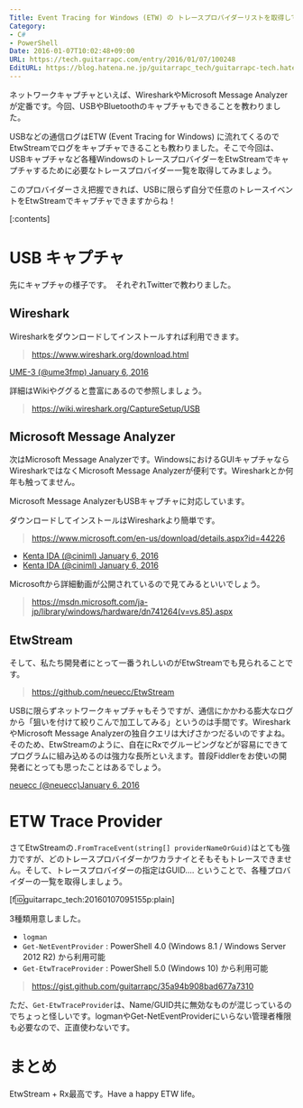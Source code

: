 ```yaml
---
Title: Event Tracing for Windows (ETW) の トレースプロバイダーリストを取得してみる
Category:
- C#
- PowerShell
Date: 2016-01-07T10:02:48+09:00
URL: https://tech.guitarrapc.com/entry/2016/01/07/100248
EditURL: https://blog.hatena.ne.jp/guitarrapc_tech/guitarrapc-tech.hatenablog.com/atom/entry/6653586347151997065
---
```


ネットワークキャプチャといえば、WiresharkやMicrosoft Message Analyzerが定番です。今回、USBやBluetoothのキャプチャもできることを教わりました。

USBなどの通信ログはETW (Event Tracing for Windows) に流れてくるのでEtwStreamでログをキャプチャできることも教わりました。そこで今回は、USBキャプチャなど各種WindowsのトレースプロバイダーをEtwStreamでキャプチャするために必要なトレースプロバイダー一覧を取得してみましょう。

このプロバイダーさえ把握できれば、USBに限らず自分で任意のトレースイベントをEtwStreamでキャプチャできますからね！

[:contents]

# USB キャプチャ

先にキャプチャの様子です。　それぞれTwitterで教わりました。

## Wireshark

Wiresharkをダウンロードしてインストールすれば利用できます。

> https://www.wireshark.org/download.html

[UME-3 (@ume3fmp) January 6, 2016](https://twitter.com/ume3fmp/status/684757652912521216)

詳細はWikiやググると豊富にあるので参照しましょう。

> https://wiki.wireshark.org/CaptureSetup/USB


## Microsoft Message Analyzer

次はMicrosoft Message Analyzerです。WindowsにおけるGUIキャプチャならWiresharkではなくMicrosoft Message Analyzerが便利です。Wiresharkとか何年も触ってません。

Microsoft Message AnalyzerもUSBキャプチャに対応しています。

ダウンロードしてインストールはWiresharkより簡単です。

> https://www.microsoft.com/en-us/download/details.aspx?id=44226

* [Kenta IDA (@ciniml) January 6, 2016](https://twitter.com/ciniml/status/684790513552068609)
* [Kenta IDA (@ciniml) January 6, 2016](https://twitter.com/ciniml/status/684791701278298113)

Microsoftから詳細動画が公開されているので見てみるといいでしょう。

> https://msdn.microsoft.com/ja-jp/library/windows/hardware/dn741264(v=vs.85).aspx


## EtwStream

そして、私たち開発者にとって一番うれしいのがEtwStreamでも見られることです。

> https://github.com/neuecc/EtwStream

USBに限らずネットワークキャプチャもそうですが、通信にかかわる膨大なログから「狙いを付けて絞りこんで加工してみる」というのは手間です。WiresharkやMicrosoft Message Analyzerの独自クエリは大げさかつだるいのですよね。そのため、EtwStreamのように、自在にRxでグルーピングなどが容易にできてプログラムに組み込めるのは強力な長所といえます。普段Fiddlerをお使いの開発者にとっても思ったことはあるでしょう。

[neuecc (@neuecc)January 6, 2016](https://twitter.com/neuecc/status/684803738037436416)

# ETW Trace Provider

さてEtwStreamの`.FromTraceEvent(string[] providerNameOrGuid)`はとても強力ですが、どのトレースプロバイダーかワカラナイとそもそもトレースできません。そして、トレースプロバイダーの指定はGUID.... ということで、各種プロバイダーの一覧を取得しましょう。

[f:id:guitarrapc_tech:20160107095155p:plain]

3種類用意しました。

- `logman`
- `Get-NetEventProvider` : PowerShell 4.0 (Windows 8.1 / Windows Server 2012 R2) から利用可能
- `Get-EtwTraceProvider` : PowerShell 5.0 (Windows 10) から利用可能

> https://gist.github.com/guitarrapc/35a94b908bad677a7310


ただ、`Get-EtwTraceProvider`は、Name/GUID共に無効なものが混じっているのでちょっと怪しいです。logmanやGet-NetEventProviderにいらない管理者権限も必要なので、正直使わないです。

# まとめ

EtwStream + Rx最高です。Have a happy ETW life。
